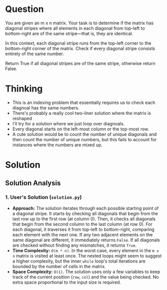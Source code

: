 # Question

You are given an m x n matrix. Your task is to determine if the matrix has diagonal stripes where all elements in each diagonal from top-left to bottom-right are of the same stripe—that is, they are identical.

In this context, each diagonal stripe runs from the top-left corner to the bottom-right corner of the matrix. Check if every diagonal stripe consists entirely of the same number.

Return True if all diagonal stripes are of the same stripe, otherwise return False.

# Thinking

- This is an indexing problem that essentially requires us to check each diagnoal has the same numbers.
- There's probably a really cool two-liner solution where the matrix is reshaped
- I'll try for a solution where we just loop over diagnoals.
- Every diagonal starts on the left-most column or the top-most row.
- A cute solution would be to count the number of unique diagonals and then count the number of
  unique numbers, but this fails to account for instances where the numbers are mixed up.

# Solution

## Solution Analysis

### 1. User's Solution (`solution.py`)
-   **Approach:** The solution iterates through each possible starting point of a diagonal stripe. It starts by checking all diagonals that begin from the last row up to the first row (at column 0). Then, it checks all diagonals that begin from the second column to the last column (at row 0). For each diagonal, it traverses it from top-left to bottom-right, comparing each element with the next one. If any two adjacent elements on the same diagonal are different, it immediately returns `False`. If all diagonals are checked without finding any mismatches, it returns `True`.
-   **Time Complexity:** `O(m * n)`. In the worst case, every element in the `m x n` matrix is visited at least once. The nested loops might seem to suggest a higher complexity, but the inner `while` loop's total iterations are bounded by the number of cells in the matrix.
-   **Space Complexity:** `O(1)`. The solution uses only a few variables to keep track of the current position (`row`, `col`) and the value being checked. No extra space proportional to the input size is required.
